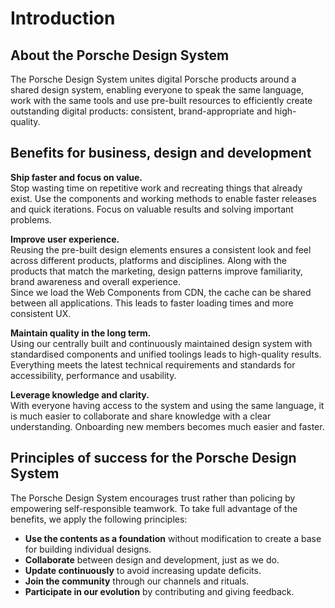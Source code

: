# Introduction

<TableOfContents></TableOfContents>

## About the Porsche Design System

The Porsche Design System unites digital Porsche products around a shared design system, enabling everyone to speak the
same language, work with the same tools and use pre-built resources to efficiently create outstanding digital products:
consistent, brand-appropriate and high-quality.

## Benefits for business, design and development

**Ship faster and focus on value.**  
Stop wasting time on repetitive work and recreating things that already exist. Use the components and working methods to
enable faster releases and quick iterations. Focus on valuable results and solving important problems.

**Improve user experience.**  
Reusing the pre-built design elements ensures a consistent look and feel across different products, platforms and
disciplines. Along with the products that match the marketing, design patterns improve familiarity, brand awareness and
overall experience.  
Since we load the Web Components from CDN, the cache can be shared between all applications. This leads to faster
loading times and more consistent UX.

**Maintain quality in the long term.**  
Using our centrally built and continuously maintained design system with standardised components and unified toolings
leads to high-quality results. Everything meets the latest technical requirements and standards for accessibility,
performance and usability.

**Leverage knowledge and clarity.**  
With everyone having access to the system and using the same language, it is much easier to collaborate and share
knowledge with a clear understanding. Onboarding new members becomes much easier and faster.

## Principles of success for the Porsche Design System

The Porsche Design System encourages trust rather than policing by empowering self-responsible teamwork. To take full
advantage of the benefits, we apply the following principles:

- **Use the contents as a foundation** without modification to create a base for building individual designs.
- **Collaborate** between design and development, just as we do.
- **Update continuously** to avoid increasing update deficits.
- **Join the community** through our channels and rituals.
- **Participate in our evolution** by contributing and giving feedback.
